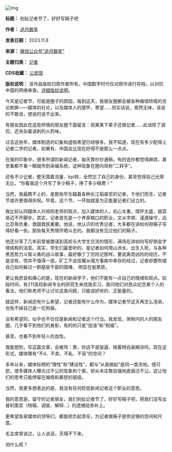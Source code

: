 ![img](https://chinadigitaltimes.net/chinese/files/2023/11/post-701976-654c33bf189e5.gif)




**标题：** 别扯记者节了，好好写稿子吧  

**作者：** [追月数星](https://chinadigitaltimes.net/space/追月数星)  

**发表日期：** 2023.11.8  

**来源：** [微信公众号“追月数星”](https://mp.weixin.qq.com/s/pQu7_5fJUHuvZhSOYEIE4A)  

**主题归类：** [记者](https://chinadigitaltimes.net/space/记者)  

**CDS收藏：** [公民馆](https://chinadigitaltimes.net/space/%E5%85%AC%E6%B0%91%E9%A6%86)  

**版权说明：** 该作品版权归原作者所有。中国数字时代仅对原作进行存档，以对抗中国的网络审查。[详细版权说明](https://chinadigitaltimes.net/chinese/copyright)。


今天是记者节，可能是圈子的原因，每到这天，我朋友圈都会被各种煽情矫情的言论刷屏——媒体的社论，以及媒体人的感怀、寄望……但实话说，索然无味，该说的不敢说，想说的说不出来。


有朋友因此在这些矫情的朋友圈下面留言：祝某某下辈子还做记者……此话除了调侃，还夹杂着讽刺的火药味。


过去这些年，媒体制造的幻象和虚假希望已经够多。我不知道，现在有多少配得上记者二字的记者，如果有，中国会比现在好得不是那么一点点。


在我的印象中，很多所谓的新闻记者，每天靠抄抄通稿，有的连抄都觉得麻烦，甚至看都不看一眼就传到采编系统，这种现象在圈内简称“二转手”。


还有不少记者，整天围着流量、kpi转，全然忘了自己的身份，甚至觉得自己光荣无比，“你看我这个月写了多少稿子，挣了多少稿费！”


当然，我最瞧不上的，是那些毕生瞄着各种长江韬奋奖的记者，于他们而言，记者节或许更值得庆祝。毕竟，这个节，一开始就是为正能量记者们设立的。


我比较认同媒体人孙旭阳老师的观点，加入媒体的人，初心太重，情怀太盛，就容易迈不开脚步。其实，记者首先是一个养家糊口的职业，文从字顺、谨遵操守，远比忍辱负重、救国救民重要。他说，他认识的优秀记者，大多都在讲如何把稿子写得好看一些。那些每天秀情怀晒斗志的，我都没有见过他们的稿子。


他还分享了几年前曾被邀请到高校与大学生交流的情形，满场在讲如何写好倒金字塔结构的消息。其实，学生们最爱听的，是记者如何爬山涉水、出生入死，与各种黑恶势力斗智斗勇的战斗故事，最好像丁丁历险记那样。要说离奇凶险的经历，不是没有，但并不值得一提。矿工不会炫耀从塌方事故中幸存的经过，记者却要吹嘘自己如何躲过一群基层干部的围堵， 明显在偷票房。


更让我悲哀和痛心的是，现在的新闻学子，他们不能有一点自己的情绪和观点。前段时间，有211高校新闻专业的研究生来找我实习，我问他们对民众纪念某个人的看法，他们称老师不让讨论这类问题，只能说好听的、正能量的。


就这样，新闻还有什么希望，记者还能有什么作为，媒体记者节这天再怎么渲染，也免不掉自己是一坨狗屎。


没有希望的，似乎也不仅仅是新闻和记者这个行当。我发现，体制内的人的朋友圈，几乎看不到他们的身影，有的的只是“加油”和“祝福”。


甚至，也看不到年轻人的血性。


我能想到，写这篇文章，会被骂：靠，你这不是装逼、揣着明白装糊涂吗，现在这形式，媒体哪有“不d、不卖、不私、不盲”的空间？


多年以来，媒体标榜的“理性”和“建设性”，都与“从我做起”是同一类洗地。很可悲，很多媒体人曝光过不公的现象和个案，却从未庄敬自强地直面过不公。这让他们的思考只能停留在煽情和暴怒的层级。


当然，我更多想表达的是，我没有任何贬低新闻记者这个职业的意思。


我的意思是，留守的记者朋友，我们别扯记者节了，好好写稿子吧，把我们没写出普利策奖（特稿、调查、解释…）的遗憾给弥补上。


更希望各家媒体的领导们，都能担负起责任，为记者做稿子提供足够的空间和尺度。


毛主席曾说过，让人说话，天塌不下来。


怕什么呢？


